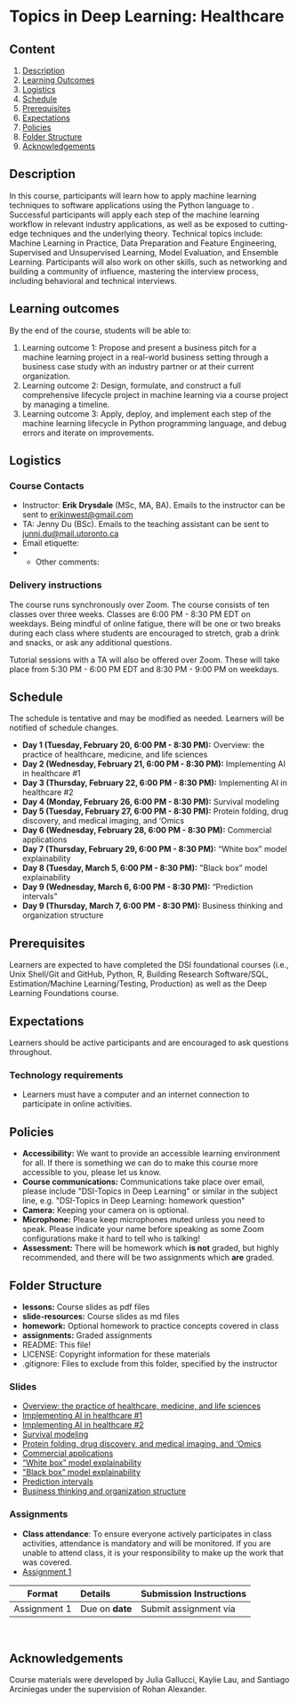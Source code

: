 # Topics in Deep Learning: Healthcare

## Content
1. [Description](https://github.com/UofT-DSI/deep_learning_topics/#description)
2.  [Learning Outcomes](https://github.com/UofT-DSI/deep_learning_topics/#learning-outcomes)
3.  [Logistics](https://github.com/UofT-DSI/deep_learning_topics/#logistics)
4.  [Schedule](https://github.com/UofT-DSI/deep_learning_topics/#schedule)
5.  [Prerequisites](https://github.com/UofT-DSI/deep_learning_topics/#prerequisites)
6.  [Expectations](https://github.com/UofT-DSI/deep_learning_topics/#expectations)
7.  [Policies](https://github.com/UofT-DSI/deep_learning_topics/#policies)
8.  [Folder Structure](https://github.com/UofT-DSI/deep_learning_topics/#folder-structure)
9.  [Acknowledgements](https://github.com/UofT-DSI/deep_learning_topics/#acknowledgements)

## Description
In this course, participants will learn how to apply machine learning techniques to software applications using the Python language to . Successful participants will apply each step of the machine learning workflow in relevant industry applications, as well as be exposed to cutting-edge techniques and the underlying theory.  Technical topics include: Machine Learning in Practice, Data Preparation and Feature Engineering, Supervised and Unsupervised Learning, Model Evaluation, and Ensemble Learning.  Participants will also work on other skills, such as networking and building a community of influence, mastering the interview process, including behavioral and technical interviews.

## Learning outcomes
By the end of the course, students will be able to:

1. Learning outcome 1: Propose and present a business pitch for a machine learning project in a real-world business setting through a business case study with an industry partner or at their current organization.
2. Learning outcome 2: Design, formulate, and construct a full comprehensive lifecycle project in machine learning via a course project by managing a timeline.
3. Learning outcome 3: Apply, deploy, and implement each step of the machine learning lifecycle in Python programming language, and debug errors and iterate on improvements.

## Logistics

### Course Contacts
* Instructor: **Erik Drysdale** (MSc, MA, BA). Emails to the instructor can be sent to erikinwest@gmail.com
* TA: Jenny Du (BSc). Emails to the teaching assistant can be sent to junni.du@mail.utoronto.ca
* Email etiquette:
* * Other comments:

### Delivery instructions
The course runs synchronously over Zoom. The course consists of ten classes over three weeks. Classes are 6:00 PM - 8:30 PM EDT on weekdays. Being mindful of online fatigue, there will be one or two breaks during each class where students are encouraged to stretch, grab a drink and snacks, or ask any additional questions. 

Tutorial sessions with a TA will also be offered over Zoom. These will take place from 5:30 PM - 6:00 PM EDT and 8:30 PM - 9:00 PM on weekdays. 

## Schedule
The schedule is tentative and may be modified as needed. Learners will be notified of schedule changes.
* **Day 1 (Tuesday, February 20, 6:00 PM - 8:30 PM):** Overview: the practice of healthcare, medicine, and life sciences
* **Day 2 (Wednesday, February 21, 6:00 PM - 8:30 PM):** Implementing AI in healthcare #1
* **Day 3 (Thursday, February 22, 6:00 PM - 8:30 PM):** Implementing AI in healthcare #2
* **Day 4 (Monday, February 26, 6:00 PM - 8:30 PM):** Survival modeling
* **Day 5 (Tuesday, February 27, 6:00 PM - 8:30 PM):** Protein folding, drug discovery, and medical imaging, and ‘Omics
* **Day 6 (Wednesday, February 28, 6:00 PM - 8:30 PM):** Commercial applications
* **Day 7 (Thursday, February 29, 6:00 PM - 8:30 PM):** “White box” model explainability 
* **Day 8 (Tuesday, March 5, 6:00 PM - 8:30 PM):** "Black box” model explainability 
* **Day 9 (Wednesday, March 6, 6:00 PM - 8:30 PM):** “Prediction intervals”
* **Day 9 (Thursday, March 7, 6:00 PM - 8:30 PM):** Business thinking and organization structure

## Prerequisites
Learners are expected to have completed the DSI foundational courses (i.e., Unix Shell/Git and GitHub, Python, R, Building Research Software/SQL, Estimation/Machine Learning/Testing, Production) as well as the Deep Learning Foundations course.

## Expectations
Learners should be active participants and are encouraged to ask questions throughout.
 
### Technology requirements
* Learners must have a computer and an internet connection to participate in online activities.
 
## Policies
* **Accessibility:** We want to provide an accessible learning environment for all. If there is something we can do to make this course more accessible to you, please let us know.
* **Course communications:** Communications take place over email, please include "DSI-Topics in Deep Learning" or similar in the subject line, e.g. "DSI-Topics in Deep Learning: homework question"
* **Camera:** Keeping your camera on is optional.
* **Microphone:** Please keep microphones muted unless you need to speak. Please indicate your name before speaking as some Zoom configurations make it hard to tell who is talking!
* **Assessment:** There will be homework which **is not** graded, but highly recommended, and there will be two assignments which **are** graded.
 
## Folder Structure
* **lessons:** Course slides as pdf files
* **slide-resources:** Course slides as md files
* **homework:** Optional homework to practice concepts covered in class
* **assignments:** Graded assignments
* README: This file!
* LICENSE: Copyright information for these materials
* .gitignore: Files to exclude from this folder, specified by the instructor

### Slides
* [Overview: the practice of healthcare, medicine, and life sciences](https://github.com/UofT-DSI/deep_learning_topics/blob/main/lessons/01-overview_ai_healthcare.pdf#/)
* [Implementing AI in healthcare #1](https://github.com/UofT-DSI/deep_learning_topics/blob/main/lessons/02-implementing_ai_healthcare_1.pdf#/)
* [Implementing AI in healthcare #2](https://github.com/UofT-DSI/deep_learning_topics/blob/main/lessons/03-implementing_ai_healthcare_2.pdf#/)
* [Survival modeling]()
* [Protein folding, drug discovery, and medical imaging, and ‘Omics]()
* [Commercial applications]()
* [“White box” model explainability]()
* ["Black box” model explainability]()
* [Prediction intervals]()
* [Business thinking and organization structure](https://github.com/UofT-DSI/deep_learning_topics/blob/main/lessons/10-business_thinking_organization.pdf#/)

### Assignments

* **Class attendance**: To ensure everyone actively participates in class activities, attendance is mandatory and will be monitored. If you are unable to attend class, it is your responsibility to make up the work that was covered.
* [Assignment 1](https://github.com/UofT-DSI/deep_learning_topics/blob/main.assignments/assignment_1.md#/)


| Format | Details | Submission Instructions |
| :----: | :----- | :---------------------- |
| Assignment 1 | Due on **date** | Submit assignment via |
 
## Acknowledgements
Course materials were developed by Julia Gallucci, Kaylie Lau, and Santiago Arciniegas under the supervision of Rohan Alexander.